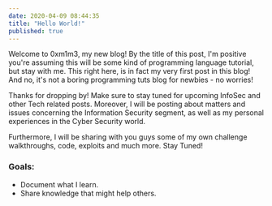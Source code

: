 ```yaml
---
date: 2020-04-09 08:44:35
title: "Hello World!"
published: true
---
```


Welcome to 0xm1m3, my new blog! By the title of this post, I'm positive you're assuming this will be some kind of programming language tutorial, but stay with me. This right here, is in fact my very first post in this blog! And no, it's not a boring programming tuts blog for newbies - no worries!

Thanks for dropping by! Make sure to stay tuned for upcoming InfoSec and other Tech related posts. Moreover, I will be posting about matters and issues concerning the Information Security segment, as well as my personal experiences in the Cyber Security world.

Furthermore, I will be sharing with you guys some of my own challenge walkthroughs, code, exploits and much more. Stay Tuned!

### Goals: 

- Document what I learn.
- Share knowledge that might help others.